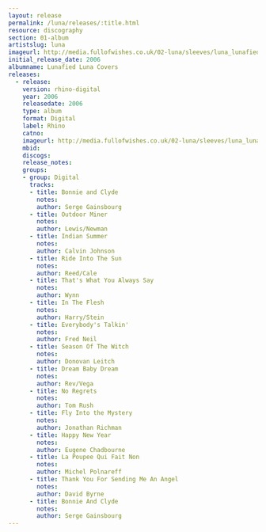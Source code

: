 ```yaml
---
layout: release
permalink: /luna/releases/:title.html
resource: discography
section: 01-album
artistslug: luna
imageurl: http://media.fullofwishes.co.uk/02-luna/sleeves/luna_lunafied.jpg
initial_release_date: 2006
albumname: Lunafied Luna Covers
releases:
  - release: 
    version: rhino-digital
    year: 2006
    releasedate: 2006
    type: album
    format: Digital
    label: Rhino
    catno: 
    imageurl: http://media.fullofwishes.co.uk/02-luna/sleeves/luna_lunafied.jpg
    mbid: 
    discogs: 
    release_notes: 
    groups:
    - group: Digital
      tracks:
      - title: Bonnie and Clyde 
        notes: 
        author: Serge Gainsbourg
      - title: Outdoor Miner 
        notes: 
        author: Lewis/Newman
      - title: Indian Summer 
        notes: 
        author: Calvin Johnson
      - title: Ride Into The Sun 
        notes: 
        author: Reed/Cale
      - title: That's What You Always Say 
        notes: 
        author: Wynn
      - title: In The Flesh 
        notes: 
        author: Harry/Stein
      - title: Everybody's Talkin' 
        notes: 
        author: Fred Neil
      - title: Season Of The Witch 
        notes: 
        author: Donovan Leitch
      - title: Dream Baby Dream
        notes: 
        author: Rev/Vega
      - title: No Regrets 
        notes: 
        author: Tom Rush
      - title: Fly Into the Mystery
        notes: 
        author: Jonathan Richman
      - title: Happy New Year
        notes: 
        author: Eugene Chadbourne
      - title: La Poupee Qui Fait Non 
        notes: 
        author: Michel Polnareff
      - title: Thank You For Sending Me An Angel 
        notes: 
        author: David Byrne
      - title: Bonnie And Clyde 
        notes: 
        author: Serge Gainsbourg
---
```

